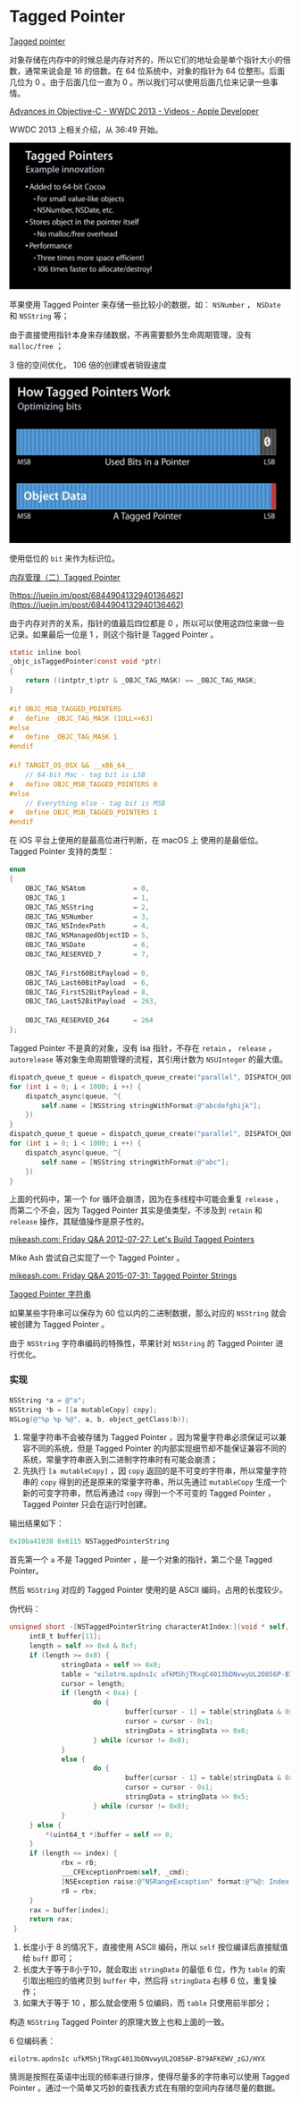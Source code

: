 # Tagged Pointer
[Tagged pointer](https://en.wikipedia.org/wiki/Tagged_pointer)

对象存储在内存中的时候总是内存对齐的，所以它们的地址会是单个指针大小的倍数，通常来说会是 16 的倍数。在 64 位系统中，对象的指针为 64 位整形。后面几位为 0 。由于后面几位一直为 0 。所以我们可以使用后面几位来记录一些事情。

[Advances in Objective-C - WWDC 2013 - Videos - Apple Developer](https://developer.apple.com/videos/play/wwdc2013/404/)

WWDC 2013 上相关介绍，从 36:49 开始。

![](media/16029245977269.jpg)

苹果使用 Tagged Pointer 来存储一些比较小的数据，如： `NSNumber` ， `NSDate` 和 `NSString` 等；

由于直接使用指针本身来存储数据，不再需要额外生命周期管理，没有 `malloc/free` ；

3 倍的空间优化， 106 倍的创建或者销毁速度

![](media/16029246582751.jpg)

使用低位的 `bit` 来作为标识位。

[内存管理（二）Tagged Pointer](https://wenghengcong.com/posts/b6becb26/)

[https://juejin.im/post/6844904132940136462](https://juejin.im/post/6844904132940136462)

由于内存对齐的关系，指针的值最后四位都是 0 ，所以可以使用这四位来做一些记录。如果最后一位是 1 ，则这个指针是 Tagged Pointer 。

```objectivec
static inline bool 
_objc_isTaggedPointer(const void *ptr) 
{
    return ((intptr_t)ptr & _OBJC_TAG_MASK) == _OBJC_TAG_MASK;
}

#if OBJC_MSB_TAGGED_POINTERS
#   define _OBJC_TAG_MASK (1ULL<<63)
#else
#   define _OBJC_TAG_MASK 1
#endif

#if TARGET_OS_OSX && __x86_64__
    // 64-bit Mac - tag bit is LSB
#   define OBJC_MSB_TAGGED_POINTERS 0
#else
    // Everything else - tag bit is MSB
#   define OBJC_MSB_TAGGED_POINTERS 1
#endif
```

在 iOS 平台上使用的是最高位进行判断，在 macOS 上 使用的是最低位。 Tagged Pointer 支持的类型：

```objectivec
enum
{
    OBJC_TAG_NSAtom            = 0, 
    OBJC_TAG_1                 = 1, 
    OBJC_TAG_NSString          = 2, 
    OBJC_TAG_NSNumber          = 3, 
    OBJC_TAG_NSIndexPath       = 4, 
    OBJC_TAG_NSManagedObjectID = 5, 
    OBJC_TAG_NSDate            = 6, 
    OBJC_TAG_RESERVED_7        = 7, 

    OBJC_TAG_First60BitPayload = 0, 
    OBJC_TAG_Last60BitPayload  = 6, 
    OBJC_TAG_First52BitPayload = 8, 
    OBJC_TAG_Last52BitPayload  = 263, 

    OBJC_TAG_RESERVED_264      = 264
};
```

Tagged Pointer 不是真的对象，没有 isa 指针，不存在 `retain` ， `release` ， `autorelease` 等对象生命周期管理的流程，其引用计数为 `NSUInteger` 的最大值。

```objectivec
dispatch_queue_t queue = dispatch_queue_create("parallel", DISPATCH_QUEUE_CONCURRENT);
for (int i = 0; i < 1000; i ++) {
    dispatch_async(queue, ^{
        self.name = [NSString stringWithFormat:@"abcdefghijk"];
    })
}
dispatch_queue_t queue = dispatch_queue_create("parallel", DISPATCH_QUEUE_CONCURRENT);
for (int i = 0; i < 1000; i ++) {
    dispatch_async(queue, ^{
        self.name = [NSString stringWithFormat:@"abc"];
    })
}
```

上面的代码中，第一个 for 循环会崩溃，因为在多线程中可能会重复 `release` ，而第二个不会，因为 Tagged Pointer 其实是值类型，不涉及到 `retain` 和 `release` 操作，其赋值操作是原子性的。

[mikeash.com: Friday Q&A 2012-07-27: Let's Build Tagged Pointers](https://www.mikeash.com/pyblog/friday-qa-2012-07-27-lets-build-tagged-pointers.html)

Mike Ash 尝试自己实现了一个 Tagged Pointer 。

[mikeash.com: Friday Q&A 2015-07-31: Tagged Pointer Strings](https://mikeash.com/pyblog/friday-qa-2015-07-31-tagged-pointer-strings.html)

[Tagged Pointer 字符串](https://swift.gg/2018/10/08/tagged-pointer-strings/)

如果某些字符串可以保存为 60 位以内的二进制数据，那么对应的 `NSString` 就会被创建为 Tagged Pointer 。

由于 `NSString` 字符串编码的特殊性，苹果针对 `NSString` 的 Tagged Pointer 进行优化。

### 实现

```objectivec
NSString *a = @"a";
NSString *b = [[a mutableCopy] copy];
NSLog(@"%p %p %@", a, b, object_getClass(b));
```

1. 常量字符串不会被存储为 Tagged Pointer ，因为常量字符串必须保证可以兼容不同的系统，但是 Tagged Pointer 的内部实现细节却不能保证兼容不同的系统，常量字符串嵌入到二进制字符串时有可能会崩溃；
2. 先执行 `[a mutableCopy]` ，因 `copy` 返回的是不可变的字符串，所以常量字符串的 `copy` 得到的还是原来的常量字符串，所以先通过 `mutableCopy` 生成一个新的可变字符串，然后再通过 `copy` 得到一个不可变的 Tagged Pointer ， Tagged Pointer 只会在运行时创建。

输出结果如下：

```objectivec
0x10ba41038 0x6115 NSTaggedPointerString
```

首先第一个 `a` 不是 Tagged Pointer ，是一个对象的指针，第二个是 Tagged Pointer。

然后 `NSString` 对应的 Tagged Pointer 使用的是 ASCII 编码，占用的长度较少。

伪代码：

```objectivec
unsigned short -[NSTaggedPointerString characterAtIndex:](void * self, void * _cmd, unsigned long long index) {
     int8_t buffer[11];
     length = self >> 0x4 & 0xf;
     if (length >= 0x8) {
             stringData = self >> 0x8;
             table = "eilotrm.apdnsIc ufkMShjTRxgC4013bDNvwyUL2O856P-B79AFKEWV_zGJ/HYX";
             cursor = length;
             if (length < 0xa) {
                     do {
                             buffer[cursor - 1] = table[stringData & 0x3f];
                             cursor = cursor - 0x1;
                             stringData = stringData >> 0x6;
                     } while (cursor != 0x0);
             }
             else {
                     do {
                             buffer[cursor - 1] = table[stringData & 0x1f];
                             cursor = cursor - 0x1;
                             stringData = stringData >> 0x5;
                     } while (cursor != 0x0);
             }
     } else {
         *(uint64_t *)buffer = self >> 8;
     }
     if (length <= index) {
             rbx = r8;
             ___CFExceptionProem(self, _cmd);
             [NSException raise:@"NSRangeException" format:@"%@: Index %lu out of bounds; string length %lu"];
             r8 = rbx;
     }
     rax = buffer[index];
     return rax;
 }
```

1. 长度小于 8 的情况下，直接使用 ASCII 编码，所以 `self` 按位编译后直接赋值给 `buff` 即可；
2. 长度大于等于8小于10，就会取出 `stringData` 的最低 6 位，作为 `table` 的索引取出相应的值拷贝到 `buffer` 中，然后将 `stringData` 右移 6 位，重复操作；
3. 如果大于等于 10 ，那么就会使用 5 位编码，而 `table` 只使用前半部分；

构造 `NSString` Tagged Pointer 的原理大致上也和上面的一致。

6 位编码表：

```
eilotrm.apdnsIc ufkMShjTRxgC4013bDNvwyUL2O856P-B79AFKEWV_zGJ/HYX
```

 猜测是按照在英语中出现的频率进行排序，使得尽量多的字符串可以使用 Tagged Pointer 。通过一个简单又巧妙的查找表方式在有限的空间内存储尽量的数据。
